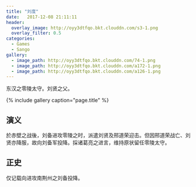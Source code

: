 ```yaml
---
title: "刘度"
date:   2017-12-08 21:11:11
header:
  overlay_image: http://oyy3dtfqo.bkt.clouddn.com/s3-1.png
  overlay_filter: 0.5
categories:
  - Games
  - Sango
gallery:
  - image_path: http://oyy3dtfqo.bkt.clouddn.com/74-1.png
  - image_path: http://oyy3dtfqo.bkt.clouddn.com/a172-1.png
  - image_path: http://oyy3dtfqo.bkt.clouddn.com/a126-1.png
---
```


东汉之零陵太守。刘贤之父。

{% include gallery caption="page.title" %}

## 演义

於赤壁之战後，刘备进攻零陵之时，派遣刘贤及邢道荣迎击。但因邢道荣战亡、刘贤亦降服，故向刘备军投降。採诸葛亮之进言，维持原状留任零陵太守。

## 正史

仅记载向进攻南荆州之刘备投降。